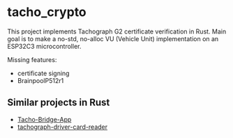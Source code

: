 # tacho_crypto

This project implements Tachograph G2 certificate verification in Rust.
Main goal is to make a no-std, no-alloc VU (Vehicle Unit) implementation on an ESP32C3 microcontroller.


Missing features:
- certificate signing
- BrainpoolP512r1


## Similar projects in Rust

- [Tacho-Bridge-App](https://github.com/flespi-software/Tacho-Bridge-App/blob/e0b2829959ae20a35a08c7616e336020d3f1f348/src-tauri/src/smart_card.rs)
- [tachograph-driver-card-reader](https://github.com/Metatavu/tachograph-driver-card-reader)
